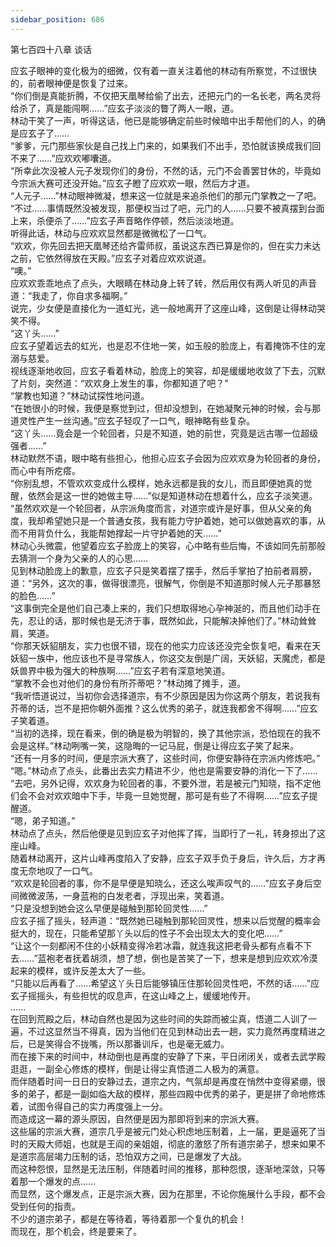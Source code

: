 ```yaml
---
sidebar_position: 686
---
```

 第七百四十八章 谈话


应玄子眼神的变化极为的细微，仅有着一直关注着他的林动有所察觉，不过很快的，前者眼神便是恢复了过来。  
“你们倒是真能折腾，不仅把天凰琴给偷了出去，还把元门的一名长老，两名灵将给杀了，真是能闯啊……”应玄子淡淡的瞥了两人一眼，道。  
林动干笑了一声，听得这话，他已是能够确定前些时候暗中出手帮他们的人，的确是应玄子了……  
“爹爹，元门那些家伙是自己找上门来的，如果我们不出手，恐怕就该换成我们回不来了……”应欢欢嘟囔道。  
“所幸此次没被人元子发现你们的身份，不然的话，元门不会善罢甘休的，毕竟如今宗派大赛可还没开始。”应玄子瞪了应欢欢一眼，然后方才道。  
“人元子……”林动眼神微凝，想来这一位就是来追杀他们的那元门掌教之一了吧。  
“不过……事情既然没被发现，那便权当过了吧，元门的人……只要不被真摆到台面上来，杀便杀了……”应玄子声音略作停顿，然后淡淡地道。  
听得此话，林动与应欢欢显然都是微微松了一口气。  
“欢欢，你先回去把天凰琴还给齐雷师叔，虽说这东西已算是你的，但在实力未达之前，它依然得放在天殿。”应玄子对着应欢欢说道。  
“噢。”  
应欢欢乖乖地点了点头，大眼睛在林动身上转了转，然后用仅有两人听见的声音道：“我走了，你自求多福啊。”  
说完，少女便是直接化为一道虹光，逃一般地离开了这座山峰，这倒是让得林动哭笑不得。  
“这丫头……”  
应玄子望着远去的虹光，也是忍不住地一笑，如玉般的脸庞上，有着掩饰不住的宠溺与慈爱。  
视线逐渐地收回，应玄子看着林动，脸庞上的笑容，却是缓缓地收敛了下去，沉默了片刻，突然道：“欢欢身上发生的事，你都知道了吧？”  
“掌教也知道？”林动试探性地问道。  
“在她很小的时候，我便是察觉到过，但却没想到，在她凝聚元神的时候，会与那道灵性产生一丝沟通。”应玄子轻叹了一口气，眼神略有些复杂。  
“这丫头……竟会是一个轮回者，只是不知道，她的前世，究竟是远古哪一位超级强者……”  
林动默然不语，眼中略有些担心，他担心应玄子会因为应欢欢身为轮回者的身份，而心中有所疙瘩。  
“你别乱想，不管欢欢变成什么模样，她永远都是我的女儿，而且即便她真的觉醒，依然会是这一世的她做主导……”似是知道林动在想着什么，应玄子淡笑道。  
“虽然欢欢是一个轮回者，从宗派角度而言，对道宗或许是好事，但从父亲的角度，我却希望她只是一个普通女孩，我有能力守护着她，她可以做她喜欢的事，从而不用背负什么，我能帮她撑起一片守护着她的天……”  
林动心头微震，他望着应玄子脸庞上的笑容，心中略有些后悔，不该如同先前那般去猜测一个身为父亲的人的心思……  
见到林动脸庞上的歉意，应玄子只是笑着摆了摆手，然后手掌拍了拍前者肩膀，道：“另外，这次的事，做得很漂亮，很解气，你倒是不知道那时候人元子那暴怒的脸色……”  
“这事倒完全是他们自己凑上来的，我们只想取得地心孕神涎的，而且他们动手在先，忍让的话，那时候也是无济于事，既然如此，只能解决掉他们了。”林动耸耸肩，笑道。  
“你那天妖貂朋友，实力也很不错，现在的他实力应该还没完全恢复吧，看来在天妖貂一族中，他应该也不是寻常族人，你这交友倒是广阔，天妖貂，天魔虎，都是妖兽界中极为强大的种族啊……”应玄子若有深意地笑道。  
“掌教不会也对他们的身份有所芥蒂吧？”林动摊了摊手，道。  
“我听悟道说过，当初你会选择道宗，有不少原因是因为你这两个朋友，若说我有芥蒂的话，岂不是把你朝外面推？这么优秀的弟子，就连我都舍不得啊……”应玄子笑着道。  
“当初的选择，现在看来，倒的确是极为明智的，换了其他宗派，恐怕现在的我不会是这样。”林动咧嘴一笑，这隐晦的一记马屁，倒是让得应玄子笑了起来。  
“还有一月多的时间，便是宗派大赛了，这些时间，你便安静待在宗派内修炼吧。”  
“嗯。”林动点了点头，此番出去实力精进不少，他也是需要安静的消化一下了……  
“去吧，另外记得，欢欢身为轮回者的事，不要外泄，若是被元门知晓，指不定他们会不会对欢欢暗中下手，毕竟一旦她觉醒，那可是有些了不得啊……”应玄子提醒道。  
“嗯，弟子知道。”  
林动点了点头，然后他便是见到应玄子对他挥了挥，当即行了一礼，转身掠出了这座山峰。  
随着林动离开，这片山峰再度陷入了安静，应玄子双手负于身后，许久后，方才再度无奈地叹了一口气。  
“欢欢是轮回者的事，你不是早便是知晓么，还这么唉声叹气的……”应玄子身后空间微微波荡，一身蓝袍的白发老者，浮现出来，笑着道。  
“只是没想到她会这么早便是碰触到那轮回灵性……”  
应玄子摇了摇头，轻声道：“既然她已碰触到那轮回灵性，想来以后觉醒的概率会挺大的，现在，只能希望那丫头以后的性子不会出现太大的变化吧……”  
“让这个一刻都闲不住的小妖精变得冷若冰霜，就连我这把老骨头都有点看不下去……”蓝袍老者抚着胡须，想了想，倒也是苦笑了一下，想来是想到应欢欢冷漠起来的模样，或许反差太大了一些。  
“只能以后再看了……希望这丫头日后能够镇压住那轮回灵性吧，不然的话……”应玄子摇摇头，有些担忧的叹息声，在这山峰之上，缓缓地传开。  
……  
在回到荒殿之后，林动自然也是因为这些时间的失踪而被尘真，悟道二人训了一遍，不过这显然当不得真，因为当他们在见到林动出去一趟，实力竟然再度精进之后，已是笑得合不拢嘴，所以那番训斥，也是毫无威力。  
而在接下来的时间中，林动倒也是再度的安静了下来，平日闭闭关，或者去武学殿逛逛，一副全心修炼的模样，倒是让得尘真悟道二人极为的满意。  
而伴随着时间一日日的安静过去，道宗之内，气氛却是再度在悄然中变得紧绷，很多的弟子，都是一副如临大敌的模样，那些四殿中优秀的弟子，更是拼了命地修炼着，试图令得自己的实力再度强上一分。  
而造成这一幕的源头原因，自然便是因为那即将到来的宗派大赛。  
这些届的宗派大赛，道宗几乎是被元门处心积虑地压制着，上一届，更是逼死了当时的天殿大师姐，也就是王阎的亲姐姐，彻底的激怒了所有道宗弟子，想来如果不是道宗高层竭力压制的话，恐怕双方之间，已是爆发了大战。  
而这种怨恨，显然是无法压制，伴随着时间的推移，那种怨恨，逐渐地深敛，只等着那一个爆发的点……  
而显然，这个爆发点，正是宗派大赛，因为在那里，不论你施展什么手段，都不会受到任何的指责。  
不少的道宗弟子，都是在等待着，等待着那一个复仇的机会！  
而现在，那个机会，终是要来了。  
  
  
